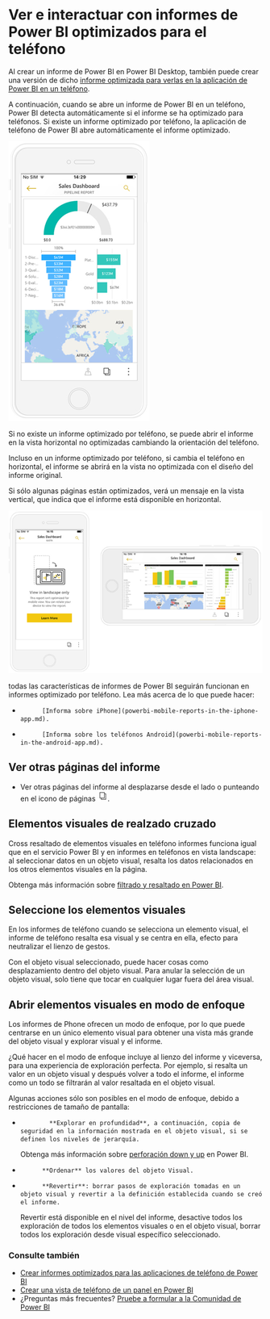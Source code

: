 <properties 
   pageTitle="Ver e interactuar con informes de Power BI optimizados para el teléfono"
   description="Lea sobre la interacción con páginas de informe que se optimizan para visualizarse en las aplicaciones de teléfono de Power BI."
   services="powerbi" 
   documentationCenter="" 
   authors="maggiesMSFT" 
   manager="mblythe" 
   backup=""
   editor=""
   tags=""
   qualityFocus="no"
   qualityDate=""/>
 
<tags
   ms.service="powerbi"
   ms.devlang="NA"
   ms.topic="article"
   ms.tgt_pltfrm="NA"
   ms.workload="powerbi"
   ms.date="09/27/2016"
   ms.author="maggies"/>

# Ver e interactuar con informes de Power BI optimizados para el teléfono 

Al crear un informe de Power BI en Power BI Desktop, también puede crear una versión de dicho [informe optimizada para verlas en la aplicación de Power BI en un teléfono](powerbi-desktop-create-phone-report.md).

A continuación, cuando se abre un informe de Power BI en un teléfono, Power BI detecta automáticamente si el informe se ha optimizado para teléfonos. Si existe un informe optimizado por teléfono, la aplicación de teléfono de Power BI abre automáticamente el informe optimizado.

![](media/powerbi-mobile-view-phone-report/07-power-bi-phone-report-portrait.png)


Si no existe un informe optimizado por teléfono, se puede abrir el informe en la vista horizontal no optimizadas cambiando la orientación del teléfono.  

Incluso en un informe optimizado por teléfono, si cambia el teléfono en horizontal, el informe se abrirá en la vista no optimizada con el diseño del informe original.

Si sólo algunas páginas están optimizados, verá un mensaje en la vista vertical, que indica que el informe está disponible en horizontal.

![](media/powerbi-mobile-view-phone-report/06-power-bi-phone-report-page-not-optimized.png)

todas las características de informes de Power BI seguirán funcionan en informes optimizado por teléfono. Lea más acerca de lo que puede hacer:

*   
            [Informa sobre iPhone](powerbi-mobile-reports-in-the-iphone-app.md). 
*   
            [Informa sobre los teléfonos Android](powerbi-mobile-reports-in-the-android-app.md).

## Ver otras páginas del informe

- Ver otras páginas del informe al desplazarse desde el lado o punteando en el icono de páginas ![](media/powerbi-mobile-view-phone-report/power-bi-phone-report-page-icon.png).

## Elementos visuales de realzado cruzado
Cross resaltado de elementos visuales en teléfono informes funciona igual que en el servicio Power BI y en informes en teléfonos en vista landscape: al seleccionar datos en un objeto visual, resalta los datos relacionados en los otros elementos visuales en la página.

Obtenga más información sobre [filtrado y resaltado en Power BI](powerbi-service-about-filters-and-highlighting-in-reports.md).

## Seleccione los elementos visuales
En los informes de teléfono cuando se selecciona un elemento visual, el informe de teléfono resalta esa visual y se centra en ella, efecto para neutralizar el lienzo de gestos.

Con el objeto visual seleccionado, puede hacer cosas como desplazamiento dentro del objeto visual. Para anular la selección de un objeto visual, solo tiene que tocar en cualquier lugar fuera del área visual.

## Abrir elementos visuales en modo de enfoque
Los informes de Phone ofrecen un modo de enfoque, por lo que puede centrarse en un único elemento visual para obtener una vista más grande del objeto visual y explorar visual y el informe.

¿Qué hacer en el modo de enfoque incluye al lienzo del informe y viceversa, para una experiencia de exploración perfecta. Por ejemplo, si resalta un valor en un objeto visual y después volver a todo el informe, el informe como un todo se filtrarán al valor resaltada en el objeto visual.

Algunas acciones sólo son posibles en el modo de enfoque, debido a restricciones de tamaño de pantalla:

- 
              **Explorar en profundidad**, a continuación, copia de seguridad en la información mostrada en el objeto visual, si se definen los niveles de jerarquía.
  Obtenga más información sobre [perforación down y up](powerbi-service-drill-down-in-a-visualization.md) en Power BI.
- 
            **Ordenar** los valores del objeto Visual.
- 
            **Revertir**: borrar pasos de exploración tomadas en un objeto visual y revertir a la definición establecida cuando se creó el informe.

    Revertir está disponible en el nivel del informe, desactive todos los exploración de todos los elementos visuales o en el objeto visual, borrar todos los exploración desde visual específico seleccionado.   

### Consulte también
- [Crear informes optimizados para las aplicaciones de teléfono de Power BI](powerbi-desktop-create-phone-report.md)
- [Crear una vista de teléfono de un panel en Power BI](powerbi-service-create-dashboard-phone-view.md)
- ¿Preguntas más frecuentes? [Pruebe a formular a la Comunidad de Power BI](http://community.powerbi.com/)
